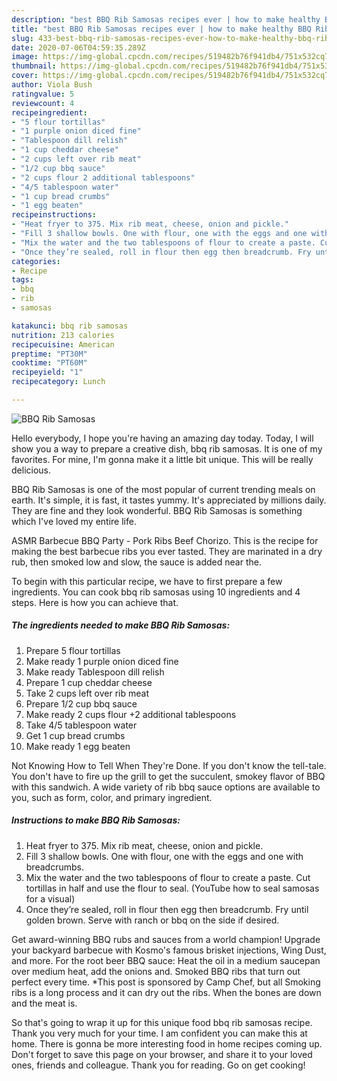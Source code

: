 ```yaml
---
description: "best BBQ Rib Samosas recipes ever | how to make healthy BBQ Rib Samosas"
title: "best BBQ Rib Samosas recipes ever | how to make healthy BBQ Rib Samosas"
slug: 433-best-bbq-rib-samosas-recipes-ever-how-to-make-healthy-bbq-rib-samosas
date: 2020-07-06T04:59:35.289Z
image: https://img-global.cpcdn.com/recipes/519482b76f941db4/751x532cq70/bbq-rib-samosas-recipe-main-photo.jpg
thumbnail: https://img-global.cpcdn.com/recipes/519482b76f941db4/751x532cq70/bbq-rib-samosas-recipe-main-photo.jpg
cover: https://img-global.cpcdn.com/recipes/519482b76f941db4/751x532cq70/bbq-rib-samosas-recipe-main-photo.jpg
author: Viola Bush
ratingvalue: 5
reviewcount: 4
recipeingredient:
- "5 flour tortillas"
- "1 purple onion diced fine"
- "Tablespoon dill relish"
- "1 cup cheddar cheese"
- "2 cups left over rib meat"
- "1/2 cup bbq sauce"
- "2 cups flour 2 additional tablespoons"
- "4/5 tablespoon water"
- "1 cup bread crumbs"
- "1 egg beaten"
recipeinstructions:
- "Heat fryer to 375. Mix rib meat, cheese, onion and pickle."
- "Fill 3 shallow bowls. One with flour, one with the eggs and one with breadcrumbs."
- "Mix the water and the two tablespoons of flour to create a paste. Cut tortillas in half and use the flour to seal. (YouTube how to seal samosas for a visual)"
- "Once they’re sealed, roll in flour then egg then breadcrumb. Fry until golden brown. Serve with ranch or bbq on the side if desired."
categories:
- Recipe
tags:
- bbq
- rib
- samosas

katakunci: bbq rib samosas 
nutrition: 213 calories
recipecuisine: American
preptime: "PT30M"
cooktime: "PT60M"
recipeyield: "1"
recipecategory: Lunch

---
```



![BBQ Rib Samosas](https://img-global.cpcdn.com/recipes/519482b76f941db4/751x532cq70/bbq-rib-samosas-recipe-main-photo.jpg)

Hello everybody, I hope you're having an amazing day today. Today, I will show you a way to prepare a creative dish, bbq rib samosas. It is one of my favorites. For mine, I'm gonna make it a little bit unique. This will be really delicious.

BBQ Rib Samosas is one of the most popular of current trending meals on earth. It's simple, it is fast, it tastes yummy. It's appreciated by millions daily. They are fine and they look wonderful. BBQ Rib Samosas is something which I've loved my entire life.

ASMR Barbecue BBQ Party - Pork Ribs Beef Chorizo. This is the recipe for making the best barbecue ribs you ever tasted. They are marinated in a dry rub, then smoked low and slow, the sauce is added near the.


To begin with this particular recipe, we have to first prepare a few ingredients. You can cook bbq rib samosas using 10 ingredients and 4 steps. Here is how you can achieve that.

<!--inarticleads1-->

##### The ingredients needed to make BBQ Rib Samosas:

1. Prepare 5 flour tortillas
1. Make ready 1 purple onion diced fine
1. Make ready Tablespoon dill relish
1. Prepare 1 cup cheddar cheese
1. Take 2 cups left over rib meat
1. Prepare 1/2 cup bbq sauce
1. Make ready 2 cups flour +2 additional tablespoons
1. Take 4/5 tablespoon water
1. Get 1 cup bread crumbs
1. Make ready 1 egg beaten


Not Knowing How to Tell When They&#39;re Done. If you don&#39;t know the tell-tale. You don&#39;t have to fire up the grill to get the succulent, smokey flavor of BBQ with this sandwich. A wide variety of rib bbq sauce options are available to you, such as form, color, and primary ingredient. 

<!--inarticleads2-->

##### Instructions to make BBQ Rib Samosas:

1. Heat fryer to 375. Mix rib meat, cheese, onion and pickle.
1. Fill 3 shallow bowls. One with flour, one with the eggs and one with breadcrumbs.
1. Mix the water and the two tablespoons of flour to create a paste. Cut tortillas in half and use the flour to seal. (YouTube how to seal samosas for a visual)
1. Once they’re sealed, roll in flour then egg then breadcrumb. Fry until golden brown. Serve with ranch or bbq on the side if desired.


Get award-winning BBQ rubs and sauces from a world champion! Upgrade your backyard barbecue with Kosmo&#39;s famous brisket injections, Wing Dust, and more. For the root beer BBQ sauce: Heat the oil in a medium saucepan over medium heat, add the onions and. Smoked BBQ ribs that turn out perfect every time. *This post is sponsored by Camp Chef, but all Smoking ribs is a long process and it can dry out the ribs. When the bones are down and the meat is. 

So that's going to wrap it up for this unique food bbq rib samosas recipe. Thank you very much for your time. I am confident you can make this at home. There is gonna be more interesting food in home recipes coming up. Don't forget to save this page on your browser, and share it to your loved ones, friends and colleague. Thank you for reading. Go on get cooking!
